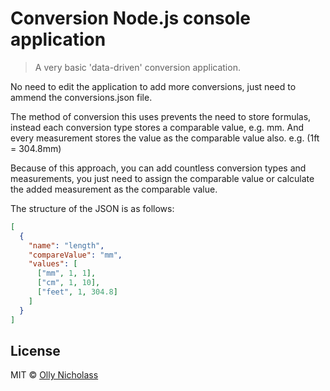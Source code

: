 # Conversion Node.js console application

> A very basic 'data-driven' conversion application.

No need to edit the application to add more conversions, just need to ammend the conversions.json file.

The method of conversion this uses prevents the need to store formulas, instead each conversion type stores a comparable value, e.g. mm. And every measurement stores the value as the comparable value also. e.g. (1ft = 304.8mm)

Because of this approach, you can add countless conversion types and measurements, you just need to assign the comparable value or calculate the added measurement as the comparable value.

The structure of the JSON is as follows:

```json
[
  {
    "name": "length",
    "compareValue": "mm",
    "values": [
      ["mm", 1, 1],
      ["cm", 1, 10],
      ["feet", 1, 304.8]
    ]
  }
]
```

## License

MIT © [Olly Nicholass](https://ollynicholass.com)